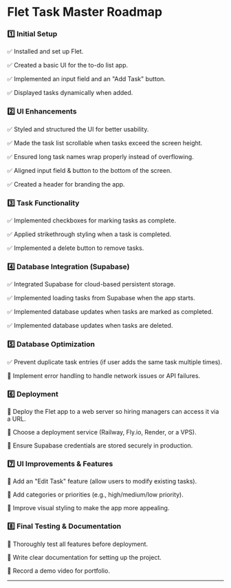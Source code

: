 # Flet Task Master Roadmap

### 1️⃣ Initial Setup

✅ Installed and set up Flet.

✅ Created a basic UI for the to-do list app.

✅ Implemented an input field and an "Add Task" button.

✅ Displayed tasks dynamically when added.

### 2️⃣ UI Enhancements

✅ Styled and structured the UI for better usability.

✅ Made the task list scrollable when tasks exceed the screen height.

✅ Ensured long task names wrap properly instead of overflowing.

✅ Aligned input field & button to the bottom of the screen.

✅ Created a header for branding the app.

### 3️⃣ Task Functionality

✅ Implemented checkboxes for marking tasks as complete.

✅ Applied strikethrough styling when a task is completed.

✅ Implemented a delete button to remove tasks.

### 4️⃣ Database Integration (Supabase)

✅ Integrated Supabase for cloud-based persistent storage.

✅ Implemented loading tasks from Supabase when the app starts.

✅ Implemented database updates when tasks are marked as completed.

✅ Implemented database updates when tasks are deleted.

### 5️⃣ Database Optimization

✅ Prevent duplicate task entries (if user adds the same task multiple times).

🔲 Implement error handling to handle network issues or API failures.

### 6️⃣ Deployment

🔲 Deploy the Flet app to a web server so hiring managers can access it via a URL.

🔲 Choose a deployment service (Railway, Fly.io, Render, or a VPS).

🔲 Ensure Supabase credentials are stored securely in production.

### 7️⃣ UI Improvements & Features

🔲 Add an "Edit Task" feature (allow users to modify existing tasks).

🔲 Add categories or priorities (e.g., high/medium/low priority).

🔲 Improve visual styling to make the app more appealing.

### 8️⃣ Final Testing & Documentation

🔲 Thoroughly test all features before deployment.

🔲 Write clear documentation for setting up the project.

🔲 Record a demo video for portfolio.

---

